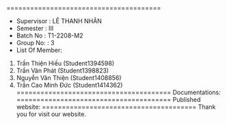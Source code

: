   
======================================= 
+ Supervisor : LÊ THANH NHÂN 
+ Semester : III 
+ Batch No : T1-2208-M2 
+ Group No: : 3 
+ List Of Member: 
1. Trần Thiện Hiếu (Student1394598) 
2. Trần Văn Phát (Student1398823) 
3. Nguyễn Văn Thiện (Student1408856)
4. Trần Cao Minh Đức (Student1414362)
======================================= 
Documentations: 
======================================= 
Published website: 
======================================= 
Thank you for visit our website.
